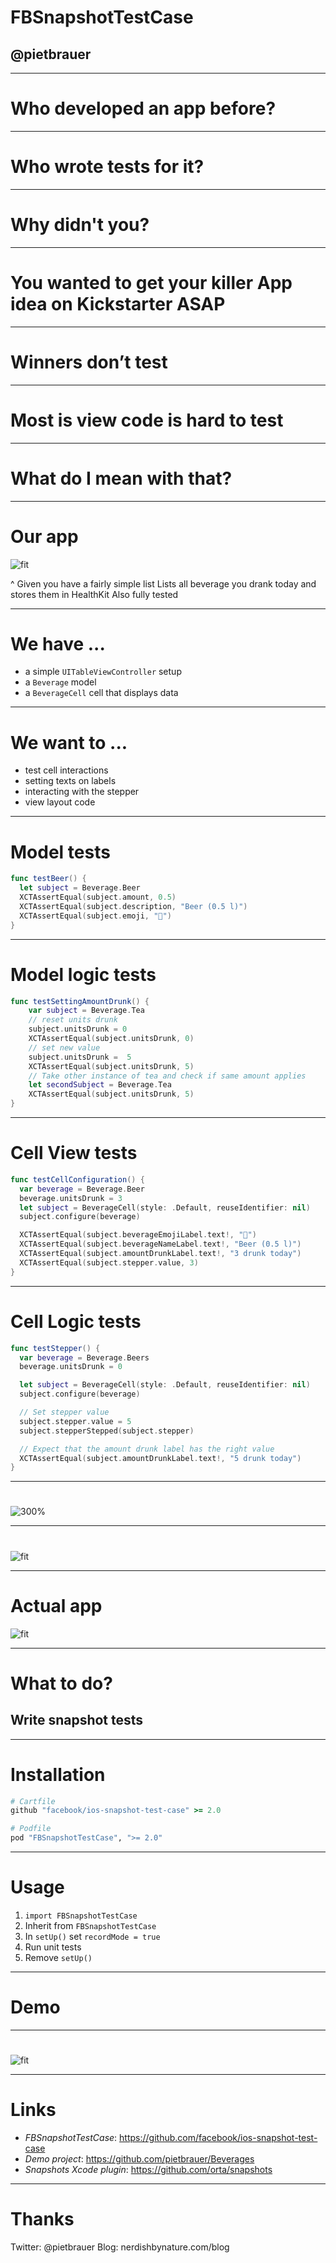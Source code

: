 # FBSnapshotTestCase
## __@pietbrauer__

---

# Who developed an app before?

---


# Who wrote tests for it?

---

# Why didn't you?

---

# __You wanted to get your killer App idea on Kickstarter ASAP__

---


# __Winners don’t test__

---

# __Most is view code is hard to test__

---

# __What do I mean with that?__

---

# Our app

![fit](images/our_app.png)

^
Given you have a fairly simple list
Lists all beverage you drank today and stores them in HealthKit
Also fully tested

---

# We have ...

* a simple `UITableViewController` setup
* a `Beverage` model
* a `BeverageCell` cell that displays data

---

# We want to ...

* test cell interactions
* setting texts on labels
* interacting with the stepper
* view layout code

---

# Model tests

```swift
func testBeer() {
  let subject = Beverage.Beer
  XCTAssertEqual(subject.amount, 0.5)
  XCTAssertEqual(subject.description, "Beer (0.5 l)")
  XCTAssertEqual(subject.emoji, "🍺")
}
```

---

# Model logic tests

```swift
func testSettingAmountDrunk() {
    var subject = Beverage.Tea
    // reset units drunk
    subject.unitsDrunk = 0
    XCTAssertEqual(subject.unitsDrunk, 0)
    // set new value
    subject.unitsDrunk =  5
    XCTAssertEqual(subject.unitsDrunk, 5)
    // Take other instance of tea and check if same amount applies
    let secondSubject = Beverage.Tea
    XCTAssertEqual(subject.unitsDrunk, 5)
}
```

---

# Cell View tests

```swift
func testCellConfiguration() {
  var beverage = Beverage.Beer
  beverage.unitsDrunk = 3
  let subject = BeverageCell(style: .Default, reuseIdentifier: nil)
  subject.configure(beverage)

  XCTAssertEqual(subject.beverageEmojiLabel.text!, "🍺")
  XCTAssertEqual(subject.beverageNameLabel.text!, "Beer (0.5 l)")
  XCTAssertEqual(subject.amountDrunkLabel.text!, "3 drunk today")
  XCTAssertEqual(subject.stepper.value, 3)
}
```

---

# Cell Logic tests

```swift
func testStepper() {
  var beverage = Beverage.Beers
  beverage.unitsDrunk = 0

  let subject = BeverageCell(style: .Default, reuseIdentifier: nil)
  subject.configure(beverage)

  // Set stepper value
  subject.stepper.value = 5
  subject.stepperStepped(subject.stepper)

  // Expect that the amount drunk label has the right value
  XCTAssertEqual(subject.amountDrunkLabel.text!, "5 drunk today")
}
```

---

#

![300%](images/checkmark_on.tiff)

---

#

![fit](images/unit_tests_doubt.png)

---

# Actual app

![fit](images/test_pass.png)

---

# What to do?
## __Write snapshot tests__

---

# Installation

```ruby
# Cartfile
github "facebook/ios-snapshot-test-case" >= 2.0
```

```ruby
# Podfile
pod "FBSnapshotTestCase", ">= 2.0"
```

---

# Usage

1. `import FBSnapshotTestCase`
2. Inherit from `FBSnapshotTestCase`
3. In `setUp()` set `recordMode = true`
4. Run unit tests
5. Remove `setUp()`

---

# Demo

---

#

![fit](images/xcode_snapshots.jpg)

---

# Links

* *FBSnapshotTestCase*: https://github.com/facebook/ios-snapshot-test-case
* *Demo project*: https://github.com/pietbrauer/Beverages
* *Snapshots Xcode plugin*: https://github.com/orta/snapshots

---

# Thanks

Twitter: @pietbrauer
Blog: nerdishbynature.com/blog
